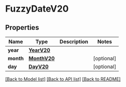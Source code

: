 # FuzzyDateV20

## Properties
Name | Type | Description | Notes
------------ | ------------- | ------------- | -------------
**year** | [**YearV20**](YearV20.md) |  | 
**month** | [**MonthV20**](MonthV20.md) |  | [optional] 
**day** | [**DayV20**](DayV20.md) |  | [optional] 

[[Back to Model list]](../README.md#documentation-for-models) [[Back to API list]](../README.md#documentation-for-api-endpoints) [[Back to README]](../README.md)

